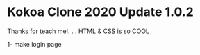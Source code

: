 # Kokoa Clone 2020 Update 1.0.2

Thanks for teach me!. . . HTML & CSS is so COOL

1- make login page
